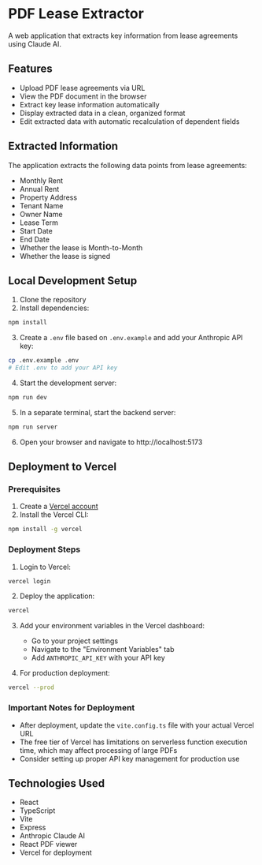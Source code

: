 # PDF Lease Extractor

A web application that extracts key information from lease agreements using Claude AI.

## Features

- Upload PDF lease agreements via URL
- View the PDF document in the browser
- Extract key lease information automatically
- Display extracted data in a clean, organized format
- Edit extracted data with automatic recalculation of dependent fields

## Extracted Information

The application extracts the following data points from lease agreements:

- Monthly Rent
- Annual Rent
- Property Address
- Tenant Name
- Owner Name
- Lease Term
- Start Date
- End Date
- Whether the lease is Month-to-Month
- Whether the lease is signed

## Local Development Setup

1. Clone the repository
2. Install dependencies:

```bash
npm install
```

3. Create a `.env` file based on `.env.example` and add your Anthropic API key:

```bash
cp .env.example .env
# Edit .env to add your API key
```

4. Start the development server:

```bash
npm run dev
```

5. In a separate terminal, start the backend server:

```bash
npm run server
```

6. Open your browser and navigate to http://localhost:5173

## Deployment to Vercel

### Prerequisites

1. Create a [Vercel account](https://vercel.com/signup)
2. Install the Vercel CLI:

```bash
npm install -g vercel
```

### Deployment Steps

1. Login to Vercel:

```bash
vercel login
```

2. Deploy the application:

```bash
vercel
```

3. Add your environment variables in the Vercel dashboard:
   - Go to your project settings
   - Navigate to the "Environment Variables" tab
   - Add `ANTHROPIC_API_KEY` with your API key

4. For production deployment:

```bash
vercel --prod
```

### Important Notes for Deployment

- After deployment, update the `vite.config.ts` file with your actual Vercel URL
- The free tier of Vercel has limitations on serverless function execution time, which may affect processing of large PDFs
- Consider setting up proper API key management for production use

## Technologies Used

- React
- TypeScript
- Vite
- Express
- Anthropic Claude AI
- React PDF viewer
- Vercel for deployment 